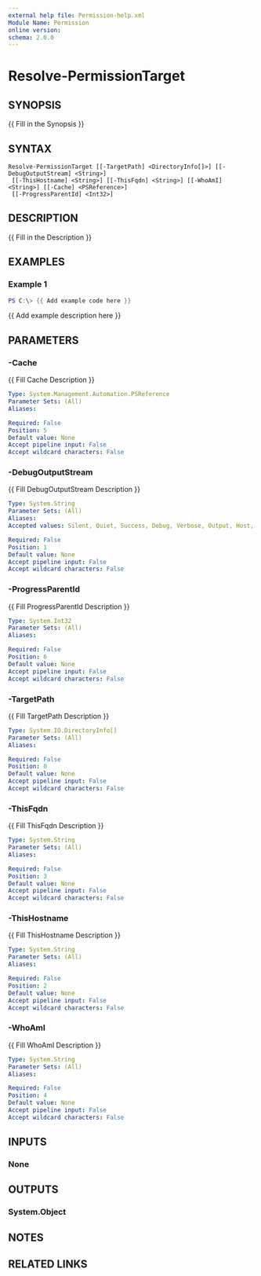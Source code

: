 ```yaml
---
external help file: Permission-help.xml
Module Name: Permission
online version:
schema: 2.0.0
---
```


# Resolve-PermissionTarget

## SYNOPSIS
{{ Fill in the Synopsis }}

## SYNTAX

```
Resolve-PermissionTarget [[-TargetPath] <DirectoryInfo[]>] [[-DebugOutputStream] <String>]
 [[-ThisHostname] <String>] [[-ThisFqdn] <String>] [[-WhoAmI] <String>] [[-Cache] <PSReference>]
 [[-ProgressParentId] <Int32>]
```

## DESCRIPTION
{{ Fill in the Description }}

## EXAMPLES

### Example 1
```powershell
PS C:\> {{ Add example code here }}
```

{{ Add example description here }}

## PARAMETERS

### -Cache
{{ Fill Cache Description }}

```yaml
Type: System.Management.Automation.PSReference
Parameter Sets: (All)
Aliases:

Required: False
Position: 5
Default value: None
Accept pipeline input: False
Accept wildcard characters: False
```

### -DebugOutputStream
{{ Fill DebugOutputStream Description }}

```yaml
Type: System.String
Parameter Sets: (All)
Aliases:
Accepted values: Silent, Quiet, Success, Debug, Verbose, Output, Host, Warning, Error, Information, 

Required: False
Position: 1
Default value: None
Accept pipeline input: False
Accept wildcard characters: False
```

### -ProgressParentId
{{ Fill ProgressParentId Description }}

```yaml
Type: System.Int32
Parameter Sets: (All)
Aliases:

Required: False
Position: 6
Default value: None
Accept pipeline input: False
Accept wildcard characters: False
```

### -TargetPath
{{ Fill TargetPath Description }}

```yaml
Type: System.IO.DirectoryInfo[]
Parameter Sets: (All)
Aliases:

Required: False
Position: 0
Default value: None
Accept pipeline input: False
Accept wildcard characters: False
```

### -ThisFqdn
{{ Fill ThisFqdn Description }}

```yaml
Type: System.String
Parameter Sets: (All)
Aliases:

Required: False
Position: 3
Default value: None
Accept pipeline input: False
Accept wildcard characters: False
```

### -ThisHostname
{{ Fill ThisHostname Description }}

```yaml
Type: System.String
Parameter Sets: (All)
Aliases:

Required: False
Position: 2
Default value: None
Accept pipeline input: False
Accept wildcard characters: False
```

### -WhoAmI
{{ Fill WhoAmI Description }}

```yaml
Type: System.String
Parameter Sets: (All)
Aliases:

Required: False
Position: 4
Default value: None
Accept pipeline input: False
Accept wildcard characters: False
```

## INPUTS

### None

## OUTPUTS

### System.Object
## NOTES

## RELATED LINKS
